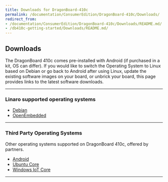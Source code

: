 ```yaml
---
title: Downloads for DragonBoard-410c
permalink: /documentation/ConsumerEdition/DragonBoard-410c/Downloads/
redirect_from:
- /documentation/ConsumerEdition/DragonBoard-410c/Downloads/README.md/
- /db410c-getting-started/Downloads/README.md/
---
```

## Downloads

The DragonBoard 410c comes pre-installed with Android (if purchased in a kit, OS can differ). If you would like to switch the Operating System to Linux based on Debian or go back to Android after using Linux, update the existing software images on your board, or unbrick your board, this page provides links to the latest software downloads.

***

### Linaro supported operating systems

- [Debian](Debian.md)
- [OpenEmbedded](OpenEmbedded.md)

***

### Third Party Operating Systems

Other operating systems supported on DragonBoard 410c, offered by partners.

- [Android](Android.md)
- [Ubuntu Core](https://developer.ubuntu.com/en/snappy/start/dragonboard-410c/)
- [Windows IoT Core](http://linaro.co/db41db410cwindowsgetstarted)

***
